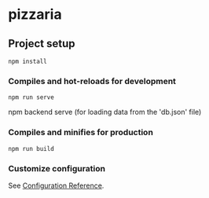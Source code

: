 # pizzaria

## Project setup
```
npm install
```

### Compiles and hot-reloads for development
```
npm run serve
```
npm backend serve (for loading data from the 'db.json' file)


### Compiles and minifies for production
```
npm run build
```

### Customize configuration
See [Configuration Reference](https://cli.vuejs.org/config/).
